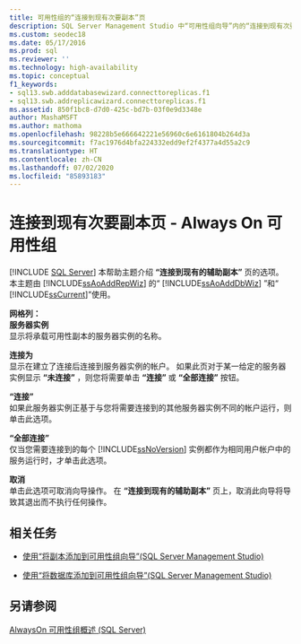 ```yaml
---
title: 可用性组的“连接到现有次要副本”页
description: SQL Server Management Studio 中“可用性组向导”内的“连接到现有次要副本”页上的各种选项说明。
ms.custom: seodec18
ms.date: 05/17/2016
ms.prod: sql
ms.reviewer: ''
ms.technology: high-availability
ms.topic: conceptual
f1_keywords:
- sql13.swb.adddatabasewizard.connecttoreplicas.f1
- sql13.swb.addreplicawizard.connecttoreplicas.f1
ms.assetid: 850f1bc8-d7d0-425c-bd7b-03f0e9d3348e
author: MashaMSFT
ms.author: mathoma
ms.openlocfilehash: 98228b5e666642221e56960c6e6161804b264d3a
ms.sourcegitcommit: f7ac1976d4bfa224332edd9ef2f4377a4d55a2c9
ms.translationtype: HT
ms.contentlocale: zh-CN
ms.lasthandoff: 07/02/2020
ms.locfileid: "85893183"
---
```

# <a name="connect-to-existing-secondary-replicas-page---always-on-availability-groups"></a>连接到现有次要副本页 - Always On 可用性组
[!INCLUDE [SQL Server](../../../includes/applies-to-version/sqlserver.md)]
  本帮助主题介绍 **“连接到现有的辅助副本”** 页的选项。 本主题由 [!INCLUDE[ssAoAddRepWiz](../../../includes/ssaoaddrepwiz-md.md)] 的“ [!INCLUDE[ssAoAddDbWiz](../../../includes/ssaoadddbwiz-md.md)] ”和“ [!INCLUDE[ssCurrent](../../../includes/sscurrent-md.md)]”使用。  
  
 **网格列：**  
 **服务器实例**  
 显示将承载可用性副本的服务器实例的名称。  
  
 **连接为**  
 显示在建立了连接后连接到服务器实例的帐户。 如果此页对于某一给定的服务器实例显示 **“未连接”** ，则您将需要单击 **“连接”** 或 **“全部连接”** 按钮。  
  
 **“连接”**  
 如果此服务器实例正基于与您将需要连接到的其他服务器实例不同的帐户运行，则单击此选项。  
  
 **“全部连接”**  
 仅当您需要连接到的每个 [!INCLUDE[ssNoVersion](../../../includes/ssnoversion-md.md)] 实例都作为相同用户帐户中的服务运行时，才单击此选项。  
  
 **取消**  
 单击此选项可取消向导操作。 在 **“连接到现有的辅助副本”** 页上，取消此向导将导致其退出而不执行任何操作。  
  
##  <a name="related-tasks"></a><a name="RelatedTasks"></a> 相关任务  
  
-   [使用“将副本添加到可用性组向导”(SQL Server Management Studio)](../../../database-engine/availability-groups/windows/use-the-add-replica-to-availability-group-wizard-sql-server-management-studio.md)  
  
-   [使用“将数据库添加到可用性组向导”(SQL Server Management Studio)](../../../database-engine/availability-groups/windows/availability-group-add-database-to-group-wizard.md)  
  
## <a name="see-also"></a>另请参阅  
 [AlwaysOn 可用性组概述 (SQL Server)](../../../database-engine/availability-groups/windows/overview-of-always-on-availability-groups-sql-server.md)  
  
  
